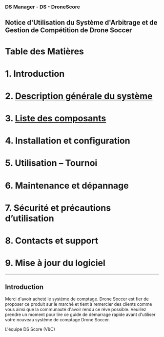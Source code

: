 ### DS Manager - DS - DroneScore

## Notice d'Utilisation du Système d'Arbitrage et de Gestion de Compétition de Drone Soccer

# Table des Matières

# 1. Introduction 
# 2. [Description générale du système](description.md) 
# 3. [Liste des composants](composants.md)  
# 4. Installation et configuration  
# 5. Utilisation – Tournoi 
# 6. Maintenance et dépannage
# 7. Sécurité et précautions d’utilisation 
# 8. Contacts et support 
# 9. Mise à jour du logiciel  

---

## Introduction

Merci d'avoir acheté le système de comptage. Drone Soccer est fier de proposer ce produit sur le marché et tient à remercier des clients comme vous ainsi que la communauté d'avoir rendu ce rêve possible.
Veuillez prendre un moment pour lire ce guide de démarrage rapide avant d'utiliser votre nouveau système de comptage Drone Soccer.

L'équipe DS Score (V&C)
